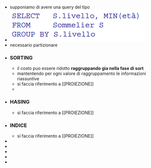 - supponiamo di avere una query del tipo
- ![image.png](../assets/image_1681903839849_0.png)
- necessario partizionare
- ### SORTING
	- il costo puo essere ridotto **raggruppando gia nella fase di sort**
	- mantentendo per ogni valore di raggruppamento le informazioni riassuntive
	- si faccia riferimento a [[PROIEZIONE]]
	-
- ### HASING
	- si faccia riferimento a [[PROIEZIONE]]
- ### INDICE
	- si faccia riferimento a [[PROIEZIONE]]
-
-
-
-
-